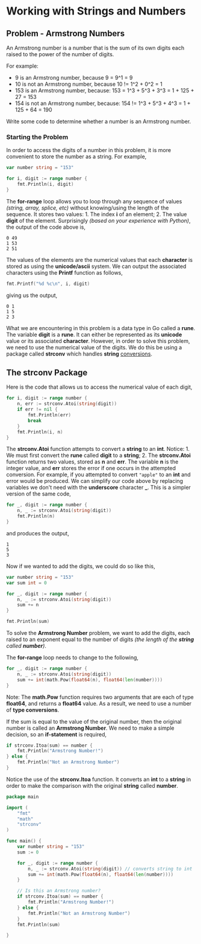 # Working with Strings and Numbers

## Problem - Armstrong Numbers

An Armstrong number is a number that is the sum of its own digits each raised to the power of the number of digits.

For example:

- 9 is an Armstrong number, because 9 = 9^1 = 9
- 10 is not an Armstrong number, because 10 != 1^2 + 0^2 = 1
- 153 is an Armstrong number, because: 153 = 1^3 + 5^3 + 3^3 = 1 + 125 + 27 = 153
- 154 is not an Armstrong number, because: 154 != 1^3 + 5^3 + 4^3 = 1 + 125 + 64 = 190

Write some code to determine whether a number is an Armstrong number.

### Starting the Problem

In order to access the digits of a number in this problem, it is more convenient to store the number as a string.  For example,

```go
var number string = "153"

for i, digit := range number {
	fmt.Println(i, digit)
}
```

The **for-range** loop allows you to loop through any sequence of values _(string, array, splice, etc)_ without knowing/using the length of the sequence.  It stores two values:  1. The index **i** of an element; 2. The value **digit** of the element.  Surprisingly _(based on your experience with Python)_, the output of the code above is,

```
0 49
1 53
2 51
```

The values of the elements are the numerical values that each **character** is stored as using the **unicode/ascii** system.  We can output the associated characters using the **Printf** function as follows,

```go
fmt.Printf("%d %c\n", i, digit)
```

giving us the output,

```
0 1
1 5
2 3
```

What we are encountering in this problem is a data type in Go called a **rune**.  The variable **digit** is a **rune**. It can either be represented as its **unicode** value or its associated **character**.  However, in order to solve this problem, we need to use the numerical value of the digits.  We do this be using a package called **strconv** which handles **string** [conversions](https://pkg.go.dev/strconv).

## The strconv Package

Here is the code that allows us to access the numerical value of each digit,

```go
for i, digit := range number {
	n, err := strconv.Atoi(string(digit))
	if err != nil {
		fmt.Println(err)
		break
	}
	fmt.Println(i, n)
}
```

The **strconv.Atoi** function attempts to convert a **string** to an **int**.  Notice:  1.  We must first convert the **rune** called **digit** to a **string**; 2. The **strconv.Atoi** function returns two values, stored as **n** and **err**.  The variable **n** is the integer value, and **err** stores the error if one occurs in the attempted conversion.  For example, if you attempted to convert ```"apple"``` to an **int** and error would be produced.  We can simplify our code above by replacing variables we don't need with the **underscore** character **_**.  This is a simpler version of the same code,

```go
for _, digit := range number {
	n, _ := strconv.Atoi(string(digit))
	fmt.Println(n)
}
```

and produces the output,

```
1
5
3
```

Now if we wanted to add the digits, we could do so like this,

```go
var number string = "153"
var sum int = 0

for _, digit := range number {
	n, _ := strconv.Atoi(string(digit))
	sum += n
}

fmt.Println(sum)
```

To solve the **Armstrong Number** problem, we want to add the digits, each raised to an exponent equal to the number of digits _(the length of the **string** called **number**)_.

The **for-range** loop needs to change to the following,

```go
for _, digit := range number {
	n, _ := strconv.Atoi(string(digit))
	sum += int(math.Pow(float64(n), float64(len(number))))
}
```

Note:  The **math.Pow** function requires two arguments that are each of type **float64**, and returns a **float64** value.  As a result, we need to use a number of **type conversions**.

If the sum is equal to the value of the original number, then the original number is called an **Armstrong Number**.  We need to make a simple decision, so an **if-statement** is required,

```go
if strconv.Itoa(sum) == number {
	fmt.Println("Armstrong Number!")
} else {
	fmt.Println("Not an Armstrong Number")
}
```

Notice the use of the **strconv.Itoa** function.  It converts an **int** to a **string** in order to make the comparison with the original **string** called **number**.


```go
package main

import (
	"fmt"
	"math"
	"strconv"
)

func main() {
	var number string = "153"
	sum := 0

	for _, digit := range number {
		n, _ := strconv.Atoi(string(digit)) // converts string to int
		sum += int(math.Pow(float64(n), float64(len(number))))
	}

	// Is this an Armstrong number?
	if strconv.Itoa(sum) == number {
		fmt.Println("Armstrong Number!")
	} else {
		fmt.Println("Not an Armstrong Number")
	}
	fmt.Println(sum)

}

```